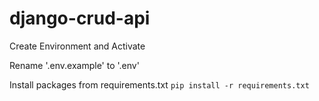 # django-crud-api


Create Environment and Activate

Rename '.env.example' to '.env'

Install packages from requirements.txt
`pip install -r requirements.txt`
